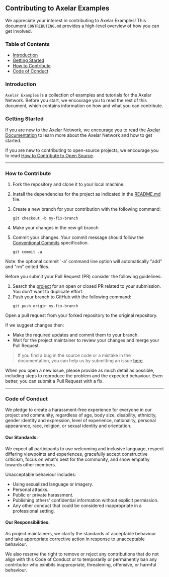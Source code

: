 ## Contributing to Axelar Examples

We appreciate your interest in contributing to Axelar Examples! This document `CONTRIBUTING.md` provides a high-level overview of how you can get involved.

### Table of Contents
  * [Introduction](#introduction)
  * [Getting Started](#getting-started)
  * [How to Contribute](#how-to-contribute)
  * [Code of Conduct](#code-of-conduct)

### Introduction

`Axelar Examples` is a collection of examples and tutorials for the Axelar Network. Before you start, we encourage you to read the rest of this document, which contains information on how and what you can contribute.

### Getting Started

If you are new to the Axelar Network, we encourage you to read the [Axelar Documentation](https://docs.axelar.network/) to learn more about the Axelar Network and how to get started. 

If you are new to contributing to open-source projects, we encourage you to read [How to Contribute to Open Source](https://opensource.guide/how-to-contribute/).

---
### How to Contribute

1. Fork the repository and clone it to your local machine.
2. Install the dependencies for the project as indicated in the [README.md](https://github.com/axelarnetwork/axelar-examples#readme) file.
3. Create a new branch for your contribution with the following command:

   ```shell
   git checkout -b my-fix-branch
   ```
4. Make your changes in the new git branch 
5. Commit your changes. Your commit message should follow the [Conventional Commits](https://www.conventionalcommits.org/en/v1.0.0/) specification.

   ```shell
   git commit -a
   ```
Note: the optional commit `-a' command line option will automatically "add" and "rm" edited files.

Before you submit your Pull Request (PR) consider the following guidelines:

1. Search the [project](https://github.com/axelarnetwork/axelar-examples/pulls) for an open or closed PR related to your submission. You don't want to duplicate effort.
2. Push your branch to GitHub with the following command: 
   ```shell
   git push origin my-fix-branch
   ```
Open a pull request from your forked repository to the original repository.

If we suggest changes then:
   * Make the required updates and commit them to your branch.
   * Wait for the project maintainer to review your changes and merge your Pull Request.


> If you find a bug in the source code or a mistake in the documentation, you can help us by submitting an issue [here](https://github.com/axelarnetwork/axelar-examples/issues/new/choose).

When you open a new issue, please provide as much detail as possible, including steps to reproduce the problem and the expected behaviour. Even better, you can submit a Pull Request with a fix.

---
### Code of Conduct

We pledge to create a harassment-free experience for everyone in our project and community, regardless of age, body size, disability, ethnicity, gender identity and expression, level of experience, nationality, personal appearance, race, religion, or sexual identity and orientation.

#### Our Standards:
We expect all participants to use welcoming and inclusive language, respect differing viewpoints and experiences, gracefully accept constructive criticism, focus on what's best for the community, and show empathy towards other members. 

Unacceptable behaviour includes:
- Using sexualized language or imagery.
- Personal attacks.
- Public or private harassment.
- Publishing others' confidential information without explicit permission.
- Any other conduct that could be considered inappropriate in a professional setting.

#### Our Responsibilities:
As project maintainers, we clarify the standards of acceptable behaviour and take appropriate corrective action in response to unacceptable behaviour. 

We also reserve the right to remove or reject any contributions that do not align with this Code of Conduct or to temporarily or permanently ban any contributor who exhibits inappropriate, threatening, offensive, or harmful behaviour.
